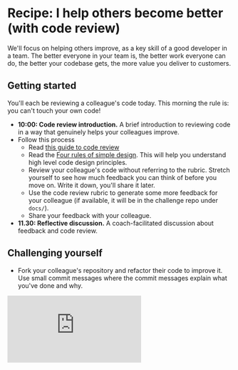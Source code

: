 # Recipe: I help others become better (with code review)

We'll focus on helping others improve, as a key skill of a good developer in a team. The better everyone in your team is, the better work everyone can do, the better your codebase gets, the more value you deliver to customers.

## Getting started

You'll each be reviewing a colleague's code today. This morning the rule is: you can't touch your own code!

* **10:00: Code review introduction.** A brief introduction to reviewing code in a way that genuinely helps your colleagues improve.
* Follow this process
  * Read [this guide to code review](https://github.com/makersacademy/course/blob/master/how-to/code-review.md)
  * Read the [Four rules of simple design](https://martinfowler.com/bliki/BeckDesignRules.html). This will help you understand high level code design principles.
  * Review your colleague's code without referring to the rubric. Stretch yourself to see how much feedback you can think of before you move on. Write it down, you'll share it later.
  * Use the code review rubric to generate some more feedback for your colleague (if available, it will be in the challenge repo under `docs/`).
  * Share your feedback with your colleague.
* **11.30: Reflective discussion.** A coach-facilitated discussion about feedback and code review.

## Challenging yourself

* Fork your colleague's repository and refactor their code to improve it. Use small commit messages where the commit messages explain what you've done and why.


![Tracking pixel](https://githubanalytics.herokuapp.com/course/goals/recipes/code_review_1.md)
